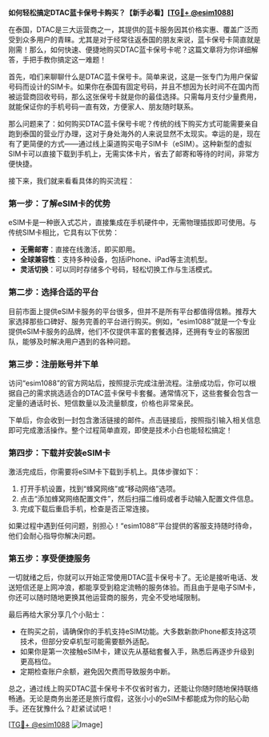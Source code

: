 **如何轻松搞定DTAC蓝卡保号卡购买？【新手必看】[[TG💪+ @esim1088](https://t.me/s/esim1088)]**

在泰国，DTAC是三大运营商之一，其提供的蓝卡服务因其价格实惠、覆盖广泛而受到众多用户的青睐。尤其是对于经常往返泰国的朋友来说，蓝卡保号卡简直就是刚需！那么，如何快速、便捷地购买DTAC蓝卡保号卡呢？这篇文章将为你详细解答，手把手教你搞定这一难题！

首先，咱们来聊聊什么是DTAC蓝卡保号卡。简单来说，这是一张专门为用户保留号码而设计的SIM卡。如果你在泰国有固定号码，并且不想因为长时间不在国内而被运营商回收号码，那么这张保号卡就是你的最佳选择。只需每月支付少量费用，就能保证你的手机号码一直有效，方便家人、朋友随时联系。

那么问题来了：如何购买DTAC蓝卡保号卡呢？传统的线下购买方式可能需要亲自跑到泰国的营业厅办理，这对于身处海外的人来说显然不太现实。幸运的是，现在有了更简便的方式——通过线上渠道购买电子SIM卡（eSIM）。这种新型的虚拟SIM卡可以直接下载到手机上，无需实体卡片，省去了邮寄和等待的时间，非常方便快捷。

接下来，我们就来看看具体的购买流程：

### **第一步：了解eSIM卡的优势**
eSIM卡是一种嵌入式芯片，直接集成在手机硬件中，无需物理插拔即可使用。与传统SIM卡相比，它具有以下优势：
- **无需邮寄**：直接在线激活，即买即用。
- **全球兼容性**：支持多种设备，包括iPhone、iPad等主流机型。
- **灵活切换**：可以同时存储多个号码，轻松切换工作与生活模式。

### **第二步：选择合适的平台**
目前市面上提供eSIM卡服务的平台很多，但并不是所有平台都值得信赖。推荐大家选择那些口碑好、服务完善的平台进行购买。例如，“esim1088”就是一个专业提供eSIM卡服务的品牌，他们不仅提供丰富的套餐选择，还拥有专业的客服团队，能够及时解决用户遇到的各种问题。

### **第三步：注册账号并下单**
访问“esim1088”的官方网站后，按照提示完成注册流程。注册成功后，你可以根据自己的需求挑选适合的DTAC蓝卡保号卡套餐。通常情况下，这些套餐会包含一定量的通话时长、短信数量以及流量额度，价格也非常亲民。

下单后，你会收到一封包含激活链接的邮件。点击链接后，按照指引输入相关信息即可完成激活操作。整个过程简单直观，即使是技术小白也能轻松搞定！

### **第四步：下载并安装eSIM卡**
激活完成后，你需要将eSIM卡下载到手机上。具体步骤如下：
1. 打开手机设置，找到“蜂窝网络”或“移动网络”选项。
2. 点击“添加蜂窝网络配置文件”，然后扫描二维码或者手动输入配置文件信息。
3. 完成下载后重启手机，检查是否正常连接。

如果过程中遇到任何问题，别担心！“esim1088”平台提供的客服支持随时待命，他们会耐心指导你解决问题。

### **第五步：享受便捷服务**
一切就绪之后，你就可以开始正常使用DTAC蓝卡保号卡了。无论是接听电话、发送短信还是上网冲浪，都能享受到稳定流畅的服务体验。而且由于是电子SIM卡，你还可以随时随地更换其他运营商的服务，完全不受地域限制。

最后再给大家分享几个小贴士：
- 在购买之前，请确保你的手机支持eSIM功能。大多数新款iPhone都支持这项技术，但部分安卓机型可能需要额外适配。
- 如果你是第一次接触eSIM卡，建议先从基础套餐入手，熟悉后再逐步升级到更高档位。
- 定期检查账户余额，避免因欠费而导致服务中断。

总之，通过线上购买DTAC蓝卡保号卡不仅省时省力，还能让你随时随地保持联络畅通。无论是商务出差还是旅行度假，这张小小的eSIM卡都能成为你的贴心助手。还在犹豫什么？赶紧试试吧！

[[TG💪+ @esim1088](https://t.me/s/esim1088) ![Image](https://i.postimg.cc/4NQfJmqS/Snipaste-2025-05-13-00-14-12.png)]
